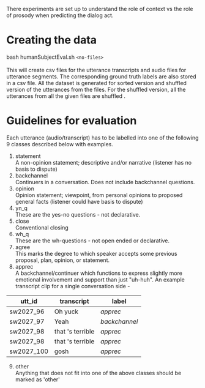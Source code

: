 There experiments are set up to understand the role of context vs the role of prosody when predicting the dialog act. 
# Creating the data #
bash humanSubjectEval.sh `<no-files>` <br />
<br />
This will create csv files for the utterance transcripts and audio files for utterance segments. The corresponding ground truth labels are also stored in a csv file. All the dataset is generated for sorted version and shuffled version of the utterances from the files. For the shuffled version, all the utterances from all the given files are shuffled . 

# Guidelines for evaluation #
Each utterance (audio/transcript) has to be labelled into one of the following 9 classes described below with examples. <br />
1. statement <br />
A non-opinion statement; descriptive and/or narrative (listener has no basis to dispute)
2. backchannel <br />
Continuers in a conversation. Does not include backchannel questions.
3. opinion <br />
Opinion statement; viewpoint, from personal opinions to proposed general facts  (listener could have basis to dispute)
4. yn_q <br />
These are the yes-no questions - not declarative.
5. close <br />
Conventional closing
6. wh_q <br />
These are the wh-questions - not open ended or declarative.
7. agree <br />
This marks the degree to which speaker accepts some previous proposal, plan, opinion, or statement.
8. apprec <br />
A backchannel/continuer which functions to express slightly more emotional involvement and support than just "uh-huh". An example transcript clip for a single conversation side - 

utt_id        | transcript        | label
------------- | ----------------- | -------------
sw2027_96     | Oh yuck           | *apprec*
sw2027_97     | Yeah              | *backchannel*
sw2027_98     | that 's terrible  | *apprec*
sw2027_98     | that 's terrible  | *apprec*
sw2027_100    | gosh              | *apprec*
9. other <br />
Anything that does not fit into one of the above classes should be marked as 'other' 
